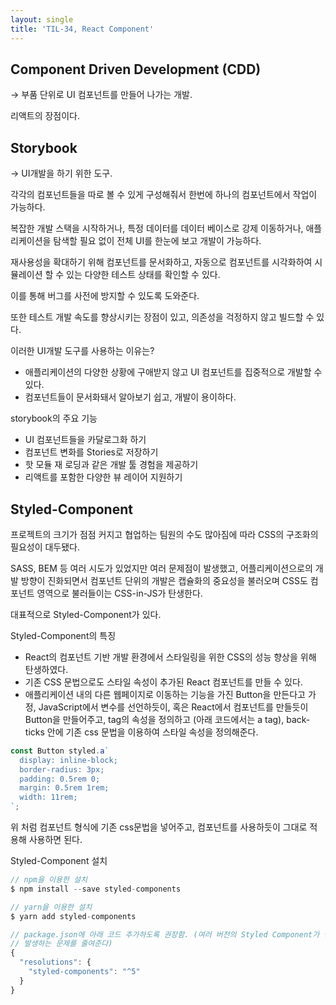 ```yaml
---
layout: single
title: 'TIL-34, React Component'
---
```


## Component Driven Development (CDD)

→ 부품 단위로 UI 컴포넌트를 만들어 나가는 개발.

리액트의 장점이다.

## Storybook

→ UI개발을 하기 위한 도구.

각각의 컴포넌트들을 따로 볼 수 있게 구성해줘서 한번에 하나의 컴포넌트에서 작업이 가능하다.

복잡한 개발 스택을 시작하거나, 특정 데이터를 데이터 베이스로 강제 이동하거나, 애플리케이션을 탐색할 필요 없이 전체 UI를 한눈에 보고 개발이 가능하다.

재사용성을 확대하기 위해 컴포넌트를 문서화하고, 자동으로 컴포넌트를 시각화하여 시뮬레이션 할 수 있는 다양한 테스트 상태를 확인할 수 있다.

이를 통해 버그를 사전에 방지할 수 있도록 도와준다.

또한 테스트 개발 속도를 향상시키는 장점이 있고, 의존성을 걱정하지 않고 빌드할 수 있다.

이러한 UI개발 도구를 사용하는 이유는?

- 애플리케이션의 다양한 상황에 구애받지 않고 UI 컴포넌트를 집중적으로 개발할 수 있다.
- 컴포넌트들이 문서화돼서 알아보기 쉽고, 개발이 용이하다.

storybook의 주요 기능

- UI 컴포넌트들을 카달로그화 하기
- 컴포넌트 변화를 Stories로 저장하기
- 핫 모듈 재 로딩과 같은 개발 툴 경험을 제공하기
- 리액트를 포함한 다양한 뷰 레이어 지원하기

## Styled-Component

프로젝트의 크기가 점점 커지고 협업하는 팀원의 수도 많아짐에 따라 CSS의 구조화의 필요성이 대두됐다.

SASS, BEM 등 여러 시도가 있었지만 여러 문제점이 발생했고, 어플리케이션으로의 개발 방향이 진화되면서 컴포넌트 단위의 개발은 캡슐화의 중요성을 불러오며 CSS도 컴포넌트 영역으로 불러들이는 CSS-in-JS가 탄생한다.

대표적으로 Styled-Component가 있다.

Styled-Component의 특징

- React의 컴포넌트 기반 개발 환경에서 스타일링을 위한 CSS의 성능 향상을 위해 탄생하였다.
- 기존 CSS 문법으로도 스타일 속성이 추가된 React 컴포넌트를 만들 수 있다.
- 애플리케이션 내의 다른 웹페이지로 이동하는 기능을 가진 Button을 만든다고 가정,
JavaScript에서 변수를 선언하듯이, 혹은 React에서 컴포넌트를 만들듯이 Button을 만들어주고,
tag의 속성을 정의하고 (아래 코드에서는 a tag), back-ticks 안에 기존 css 문법을 이용하여 스타일 속성을 정의해준다.

```jsx
const Button styled.a`
  display: inline-block;
  border-radius: 3px;
  padding: 0.5rem 0;
  margin: 0.5rem 1rem;
  width: 11rem;
`;
```

위 처럼 컴포넌트 형식에 기존 css문법을 넣어주고, 컴포넌트를 사용하듯이 그대로 적용해 사용하면 된다.

Styled-Component 설치

```jsx
// npm을 이용한 설치
$ npm install --save styled-components

// yarn을 이용한 설치
$ yarn add styled-components

// package.json에 아래 코드 추가하도록 권장함. (여러 버전의 Styled Component가 설치되어
// 발생하는 문제를 줄여준다)
{
  "resolutions": {
    "styled-components": "^5"
  }
}
```